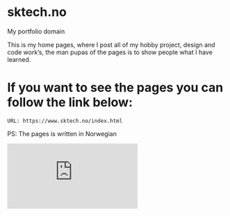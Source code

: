 # sktech.no
My portfolio domain 

This is my home pages, where I post all of my hobby project, design and code work’s, the man pupas of the pages is to show people what I have learned. 

# If you want to see the pages you can follow the link below:

    URL: https://www.sktech.no/index.html 
    
 PS: The pages is written in Norwegian 


![redis-logo](https://www.sktech.no/index.html)
